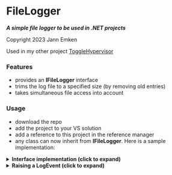  # FileLogger
 ***A simple file logger to be used in .NET projects***
 
 Copyright 2023 Jann Emken
 
 Used in my other project [ToggleHypervisor](https://github.com/q-g-j/ToggleHypervisor)
 
 ### Features
 - provides an **IFileLogger** interface
 - trims the log file to a specified size (by removing old entries)
 - takes simultaneous file access into account
 
 ### Usage
 - download the repo
 - add the project to your VS solution
 - add a reference to this project in the reference manager
 - any class can now inherit from **IFileLogger**.  Here is a sample implementation:
 
<details>
<summary><b>Interface implementation (click to expand)</b></summary>

```
public class MyClass : IFileLogger
{
    private readonly FileLogger fileLogger;
    
    public MyClass()
    {
        fileLogger = new FileLogger(4);   // pass the desired max. log file size in KB to the constructor
        LogEvent += fileLogger.LogWriteLine;
    }
    
    public event Action<object, LoggerEventArgs> LogEvent;

    void IFileLogger.OnLogEvent(object o, LoggerEventArgs eventArgs)
    {
        RaiseLogEvent(o, eventArgs);
    }

    LoggerEventArgs IFileLogger.GetEventArgs(string message, string className, string methodName, Exception e)
    {
        return GetLoggerEventArgs(message, className, methodName, e);
    }

    protected virtual void RaiseLogEvent(object o, LoggerEventArgs eventArgs)
    {
        LogEvent?.Invoke(o, eventArgs);
    }

    protected virtual LoggerEventArgs GetLoggerEventArgs(string message, string className, string methodName, Exception e)
    {
        return new LoggerEventArgs("MyProgram.log", message, className, methodName, e);
    }
}
```
</details>

<details>
<summary><b>Raising a LogEvent (click to expand)</b></summary>

```
try
{
    // some code
}
catch (Exception ex)
{
    LoggerEventArgs loggerEventArgs = GetLoggerEventArgs(
        String.Empty,
        GetType().Name,
        MethodBase.GetCurrentMethod().Name,
        ex
        );
    RaiseLogEvent(this, loggerEventArgs);
}
```
</details>
